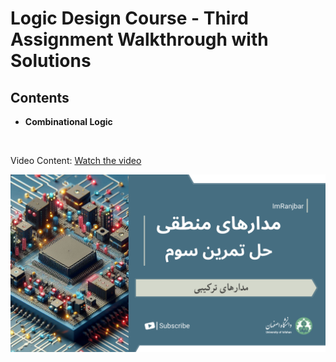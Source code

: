 # Logic Design Course - Third Assignment Walkthrough with Solutions

## Contents
* **Combinational Logic**

<br/>

Video Content: [Watch the video](https://youtu.be/t068ZK6xc4g)

<a href="https://youtu.be/t068ZK6xc4g">
    <img src="thumbnail.png" alt="Watch the video" style="max-width: 100%; height: auto; max-height: 400px;" />
</a>